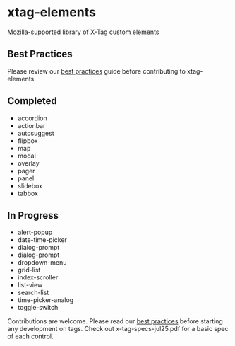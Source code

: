 # xtag-elements

Mozilla-supported library of X-Tag custom elements

## Best Practices
Please review our [best practices](xtag-elements/blob/master/best-practices.md) guide before contributing to xtag-elements.

## Completed
* accordion
* actionbar
* autosuggest
* flipbox
* map
* modal
* overlay
* pager
* panel
* slidebox
* tabbox


## In Progress
* alert-popup
* date-time-picker
* dialog-prompt
* dialog-prompt
* dropdown-menu
* grid-list
* index-scroller
* list-view
* search-list
* time-picker-analog
* toggle-switch


Contributions are welcome.  Please read our [best practices](xtag-elements/blob/master/best-practices.md) before starting any development on tags. 
Check out x-tag-specs-jul25.pdf for a basic spec of each control.
